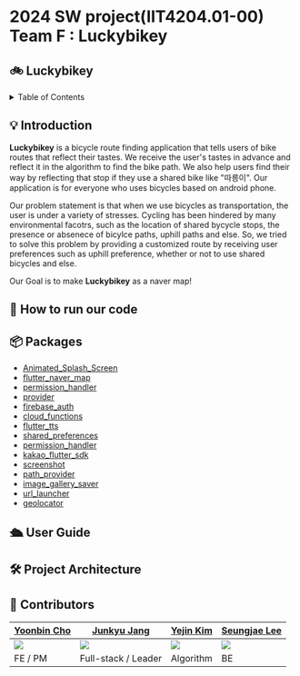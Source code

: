 
# 2024 SW project(IIT4204.01-00) Team F : Luckybikey

## 🚲 Luckybikey

<details>
<summary>Table of Contents</summary>

- [🚲 Luckybikey](#-luckybikey)
  - [💡 Introduction](#-introduction)
  - [🚀 How to run our code](#-how-to-run-our-code)
  - [📦 Packages](#-packages)
  - [🛳 User Guide](#-user-guide)
  - [🛠 Project Architecture](#-project-architecture)
  - [🤝 Contributors](#-contributors)

 
 
</details>

## 💡 Introduction

**Luckybikey** is a bicycle route finding application that tells users of bike routes that reflect their tastes. We receive the user's tastes in advance and reflect it in the algorithm to find the bike path. We also help users find their way by reflecting that stop if they use a shared bike like "따릉이". Our application is for everyone who uses bicycles based on android phone.

Our problem statement is that when we use bicycles as transportation, the user is under a variety of stresses. Cycling has been hindered by many environmental facotrs, such as the location of shared bycycle stops, the presence or absenece of bicylce paths, uphill paths and else. So, we tried to solve this problem by providing a customized route by receiving user preferences such as uphill preference, whether or not to use shared bicycles and else. 

Our Goal is to make **Luckybikey** as a naver map!


## 🚀 How to run our code


## 📦 Packages
- [Animated_Splash_Screen](https://pub.dev/packages/animated_splash_screen)
- [flutter_naver_map](https://pub.dev/packages/flutter_naver_map)
- [permission_handler](https://pub.dev/packages/permission_handler)
- [provider](https://pub.dev/packages/provider)
- [firebase_auth](https://pub.dev/packages/firebase_auth)
- [cloud_functions](https://pub.dev/packegs/cloud_functions)
- [flutter_tts](https://pub.dev/packages/flutter_tts)
- [shared_preferences](https://pub.dev/packages/shared_preferences)
- [permission_handler](https://pub.dev/packages/permission_handler)
- [kakao_flutter_sdk](https://pub.dev/packages/kakado_flutter_sdk)
- [screenshot](https://pub.dev/packages/screenshot)
- [path_provider](https://pub.dev/packages/path_provider)
- [image_gallery_saver](https://pub.dev/packages/image_gallery_saver)
- [url_launcher](https://pub.dev/packages/url_launcher)
- [geolocator](https://pub.dev/packages/geolocator)



## 🛳 User Guide

## 🛠 Project Architecture



## 🤝 Contributors

| [Yoonbin Cho](https://github.com/jjoing)                            | [Junkyu Jang](https://github.com/JoonkyuJang)                   | [Yejin Kim](https://github.com/)                       | [Seungjae Lee](https://github.com/BbiBbalkBbulk)                          |
| ----------------------------------------------------------------- |-----------------------------------------------------------------| ----------------------------------------------------------------- | ----------------------------------------------------------------- |
| <img src="https://avatars.githubusercontent.com/u/143711988?v=4"> | <img src="https://avatars.githubusercontent.com/u/91795709?v=4"> | <img src="https://avatars.githubusercontent.com/u/69153412?v=4"> | <img src="https://avatars.githubusercontent.com/u/152205395?v=4"> |
| FE / PM                                                        | Full-stack / Leader                                             | Algorithm                                                      | BE                                                          |
